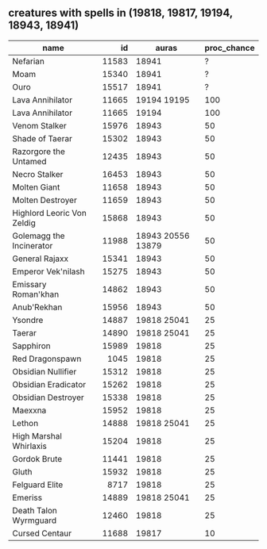 
creatures with spells in (19818, 19817, 19194, 18943, 18941)
---
| name | id | auras | proc_chance | 
| --- | ---: | --- | --- | 
| Nefarian | 11583 | 18941 | ? | 
| Moam | 15340 | 18941 | ? | 
| Ouro | 15517 | 18941 | ? | 
| Lava Annihilator | 11665 | 19194 19195 | 100 | 
| Lava Annihilator | 11665 | 19194 | 100 | 
| Venom Stalker | 15976 | 18943 | 50 | 
| Shade of Taerar | 15302 | 18943 | 50 | 
| Razorgore the Untamed | 12435 | 18943 | 50 | 
| Necro Stalker | 16453 | 18943 | 50 | 
| Molten Giant | 11658 | 18943 | 50 | 
| Molten Destroyer | 11659 | 18943 | 50 | 
| Highlord Leoric Von Zeldig | 15868 | 18943 | 50 | 
| Golemagg the Incinerator | 11988 | 18943 20556 13879 | 50 | 
| General Rajaxx | 15341 | 18943 | 50 | 
| Emperor Vek'nilash | 15275 | 18943 | 50 | 
| Emissary Roman'khan | 14862 | 18943 | 50 | 
| Anub'Rekhan | 15956 | 18943 | 50 | 
| Ysondre | 14887 | 19818 25041 | 25 | 
| Taerar | 14890 | 19818 25041 | 25 | 
| Sapphiron | 15989 | 19818 | 25 | 
| Red Dragonspawn | 1045 | 19818 | 25 | 
| Obsidian Nullifier | 15312 | 19818 | 25 | 
| Obsidian Eradicator | 15262 | 19818 | 25 | 
| Obsidian Destroyer | 15338 | 19818 | 25 | 
| Maexxna | 15952 | 19818 | 25 | 
| Lethon | 14888 | 19818 25041 | 25 | 
| High Marshal Whirlaxis | 15204 | 19818 | 25 | 
| Gordok Brute | 11441 | 19818 | 25 | 
| Gluth | 15932 | 19818 | 25 | 
| Felguard Elite | 8717 | 19818 | 25 | 
| Emeriss | 14889 | 19818 25041 | 25 | 
| Death Talon Wyrmguard | 12460 | 19818 | 25 | 
| Cursed Centaur | 11688 | 19817 | 10 | 

